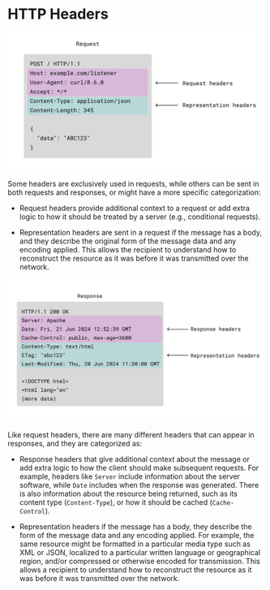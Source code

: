 # HTTP Headers

![request headers](/img/request-headers.svg)

Some headers are exclusively used in requests, while others can be sent in both requests and responses, or might have a more specific categorization:

- Request headers provide additional context to a request or add extra logic to how it should be treated by a server (e.g., conditional requests).

- Representation headers are sent in a request if the message has a body, and they describe the original form of the message data and any encoding applied. This allows the recipient to understand how to reconstruct the resource as it was before it was transmitted over the network.

![response headers](/img/response-headers.svg)

Like request headers, there are many different headers that can appear in responses, and they are categorized as:

- Response headers that give additional context about the message or add extra logic to how the client should make subsequent requests. For example, headers like `Server` include information about the server software, while `Date` includes when the response was generated. There is also information about the resource being returned, such as its content type (`Content-Type`), or how it should be cached (`Cache-Control`).

- Representation headers if the message has a body, they describe the form of the message data and any encoding applied. For example, the same resource might be formatted in a particular media type such as XML or JSON, localized to a particular written language or geographical region, and/or compressed or otherwise encoded for transmission. This allows a recipient to understand how to reconstruct the resource as it was before it was transmitted over the network.

